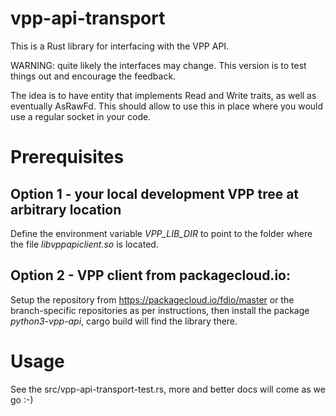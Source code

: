 # vpp-api-transport

This is a Rust library for interfacing with the VPP API. 

WARNING: quite likely the interfaces may change. This version is
to test things out and encourage the feedback.

The idea is to have entity that implements Read and Write traits,
as well as eventually AsRawFd. This should allow to use this
in place where you would use a regular socket in your code.

# Prerequisites

## Option 1 - your local development VPP tree at arbitrary location

Define the environment variable *VPP_LIB_DIR* to point to the folder where
the file *libvppapiclient.so* is located.


## Option 2 - VPP client from packagecloud.io:

Setup the repository from https://packagecloud.io/fdio/master or the
branch-specific repositories as per instructions, then install
the package *python3-vpp-api*, cargo build will find the library there.

# Usage

See the src/vpp-api-transport-test.rs, more and better docs will
come as we go :-)



